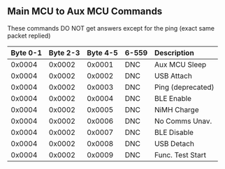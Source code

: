 ## [](#header-2) Main MCU to Aux MCU Commands    
These commands DO NOT get answers except for the ping (exact same packet replied)   
    
| Byte 0-1 | Byte 2-3 | Byte 4-5 | 6-559 | Description |  
|:---------|:---------|:---------|:------|:------------|   
| 0x0004   | 0x0002   | 0x0001   | DNC   | Aux MCU Sleep |   
| 0x0004   | 0x0002   | 0x0002   | DNC   | USB Attach |   
| 0x0004   | 0x0002   | 0x0003   | DNC   | Ping (deprecated) |   
| 0x0004   | 0x0002   | 0x0004   | DNC   | BLE Enable |   
| 0x0004   | 0x0002   | 0x0005   | DNC   | NiMH Charge |   
| 0x0004   | 0x0002   | 0x0006   | DNC   | No Comms Unav. |   
| 0x0004   | 0x0002   | 0x0007   | DNC   | BLE Disable  |   
| 0x0004   | 0x0002   | 0x0008   | DNC   | USB Detach |   
| 0x0004   | 0x0002   | 0x0009   | DNC   | Func. Test Start |   
